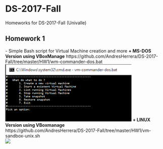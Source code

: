 # DS-2017-Fall
Homeworks for DS-2017-Fall (Univalle)

<h2><b>Homework 1</b></h2>
- Simple Bash script for Virtual Machine creation and more
<b>+ MS-DOS Version using VBoxManage</b>
https://github.com/AndresHerrera/DS-2017-Fall/tree/master/HW1/wm-commander-dos.bat
<img src="HW1/snap1.png" width="400"/>
<b>+ LINUX Version using VBoxmanage</b><br>
https://github.com/AndresHerrera/DS-2017-Fall/tree/master/HW1/vm-sandbox-unix.sh<br>
<a href="https://asciinema.org/a/CK8jAoCh3obyAugtv5CQSMeWH" target="_blank"><img src="https://asciinema.org/a/CK8jAoCh3obyAugtv5CQSMeWH.png" width="400"/></a>
<br>
